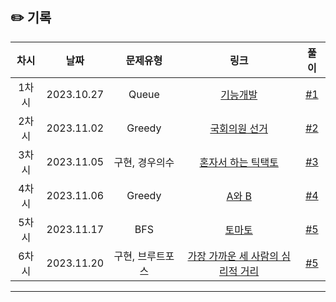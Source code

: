 ## ✏️ 기록

| 차시  |    날짜    |     문제유형     |                                          링크                                          |  풀이  |
| :---: | :--------: | :--------------: | :------------------------------------------------------------------------------------: | :----: |
| 1차시 | 2023.10.27 |      Queue       |      [기능개발](https://school.programmers.co.kr/learn/courses/30/lessons/42586)       | [#1]() |
| 2차시 | 2023.11.02 |      Greedy      |                 [국회의원 선거](https://www.acmicpc.net/problem/1417)                  | [#2]() |
| 3차시 | 2023.11.05 |  구현, 경우의수  | [혼자서 하는 틱택토](https://school.programmers.co.kr/learn/courses/30/lessons/160585) | [#3]() |
| 4차시 | 2023.11.06 |      Greedy      |                     [A와 B](https://www.acmicpc.net/problem/12904)                     | [#4]() |
| 5차시 | 2023.11.17 |       BFS        |                     [토마토](https://www.acmicpc.net/problem/7576)                     | [#5]() |
| 6차시 | 2023.11.20 | 구현, 브루트포스 |       [가장 가까운 세 사람의 심리적 거리](https://www.acmicpc.net/problem/20529)       | [#5]() |

---
